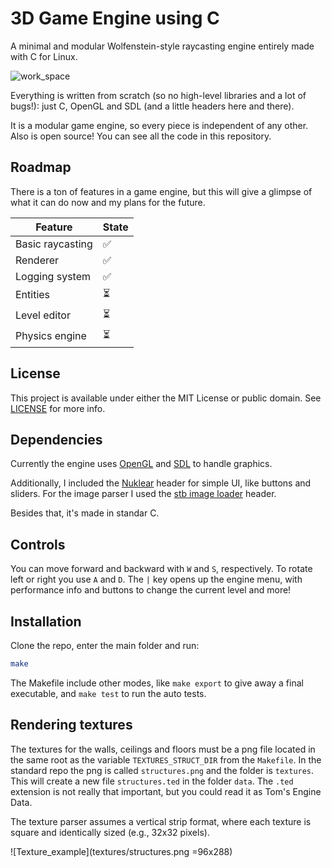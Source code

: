 # 3D Game Engine using C

A minimal and modular Wolfenstein-style raycasting engine entirely made with C for Linux.

![work_space](screenshots/work_space.png)

Everything is written from scratch (so no high-level libraries and a lot of bugs!): just C, OpenGL and SDL (and a little headers here and there).

It is a modular game engine, so every piece is independent of any other. Also is open source! You can see all the code in this repository.

## Roadmap

There is a ton of features in a game engine, but this will give a glimpse of what it can do now and my plans for the future.

| Feature | State |
| --- | --- |
| Basic raycasting | :white_check_mark: |
| Renderer | :white_check_mark: |
| Logging system | :white_check_mark: |
| Entities | :hourglass_flowing_sand: |
| Level editor | :hourglass_flowing_sand: |
| Physics engine | :hourglass_flowing_sand: |

## License

This project is available under either the MIT License or public domain. See [LICENSE](LICENSE) for more info.

## Dependencies

Currently the engine uses [OpenGL](https://www.opengl.org/) and [SDL](https://www.libsdl.org/) to handle graphics. 

Additionally, I included the [Nuklear](https://github.com/Immediate-Mode-UI/Nuklear) header for simple UI, like buttons and sliders. For the image parser I used the [stb image loader](https://github.com/nothings/stb) header.

Besides that, it's made in standar C.

## Controls

You can move forward and backward with `W` and `S`, respectively. To rotate left or right you use `A` and `D`. The `|` key opens up the engine menu, with performance info and buttons to change the current level and more!

## Installation

Clone the repo, enter the main folder and run:

```bash
make
```

The Makefile include other modes, like `make export` to give away a final executable, and `make test` to run the auto tests.

## Rendering textures

The textures for the walls, ceilings and floors must be a png file located in the same root as the variable `TEXTURES_STRUCT_DIR` from the `Makefile`. In the standard repo the png is called `structures.png` and the folder is `textures`. This will create a new file `structures.ted` in the folder `data`. The `.ted` extension is not really that important, but you could read it as Tom's Engine Data.

The texture parser assumes a vertical strip format, where each texture is square and identically sized (e.g., 32x32 pixels).

![Texture_example](textures/structures.png =96x288)
